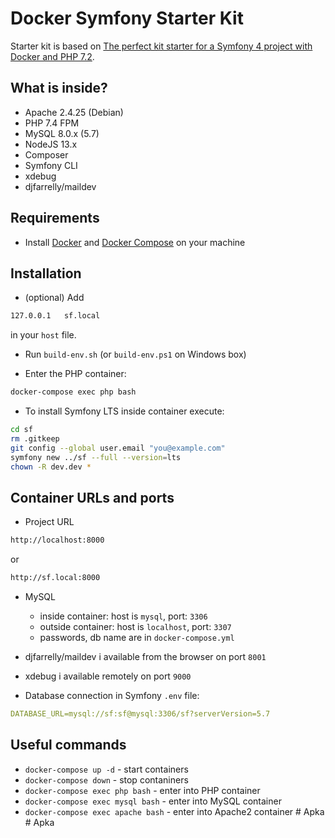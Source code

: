# Docker Symfony Starter Kit

Starter kit is based on [The perfect kit starter for a Symfony 4 project with Docker and PHP 7.2](https://medium.com/@romaricp/the-perfect-kit-starter-for-a-symfony-4-project-with-docker-and-php-7-2-fda447b6bca1).

## What is inside?

* Apache 2.4.25 (Debian)
* PHP 7.4 FPM
* MySQL 8.0.x (5.7)
* NodeJS 13.x
* Composer
* Symfony CLI 
* xdebug
* djfarrelly/maildev

## Requirements

* Install [Docker](https://www.docker.com/products/docker-desktop) and [Docker Compose](https://docs.docker.com/compose/install) on your machine 

## Installation

* (optional) Add 

```bash
127.0.0.1   sf.local
```
in your `host` file.

* Run `build-env.sh` (or `build-env.ps1` on Windows box)

* Enter the PHP container:

```bash
docker-compose exec php bash
```

* To install Symfony LTS inside container execute:

```bash
cd sf
rm .gitkeep
git config --global user.email "you@example.com"
symfony new ../sf --full --version=lts
chown -R dev.dev *
```

## Container URLs and ports

* Project URL

```bash
http://localhost:8000
```

or 

```bash
http://sf.local:8000
```

* MySQL

    * inside container: host is `mysql`, port: `3306`
    * outside container: host is `localhost`, port: `3307`
    * passwords, db name are in `docker-compose.yml`
    
* djfarrelly/maildev i available from the browser on port `8001`

* xdebug i available remotely on port `9000`

* Database connection in Symfony `.env` file:
```yaml
DATABASE_URL=mysql://sf:sf@mysql:3306/sf?serverVersion=5.7
```

## Useful commands

* `docker-compose up -d` - start containers
* `docker-compose down` - stop contaniners
* `docker-compose exec php bash` - enter into PHP container
* `docker-compose exec mysql bash` - enter into MySQL container
* `docker-compose exec apache bash` - enter into Apache2 container
#   A p k a  
 #   A p k a  
 